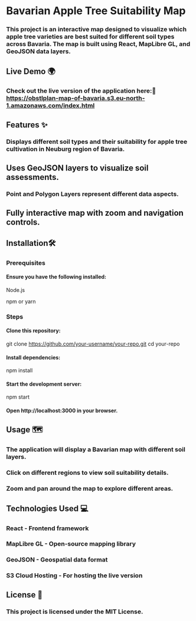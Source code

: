 # Bavarian Apple Tree Suitability Map

### This project is an interactive map designed to visualize which apple tree varieties are best suited for different soil types across Bavaria. The map is built using React, MapLibre GL, and GeoJSON data layers.

## Live Demo 🌍

### Check out the live version of the application here:🔗 https://obstlplan-map-of-bavaria.s3.eu-north-1.amazonaws.com/index.html

## Features ✨

### Displays different soil types and their suitability for apple tree cultivation in Neuburg region of Bavaria.

## Uses GeoJSON layers to visualize soil assessments.

### Point and Polygon Layers represent different data aspects.

## Fully interactive map with zoom and navigation controls.

## Installation🛠️

### Prerequisites

#### Ensure you have the following installed:

Node.js

npm or yarn

### Steps

#### Clone this repository:

git clone https://github.com/your-username/your-repo.git
cd your-repo

#### Install dependencies:

npm install

#### Start the development server:

npm start

#### Open http://localhost:3000 in your browser.

## Usage 🗺️

### The application will display a Bavarian map with different soil layers.

### Click on different regions to view soil suitability details.

### Zoom and pan around the map to explore different areas.

## Technologies Used 💻

### React - Frontend framework

### MapLibre GL - Open-source mapping library

### GeoJSON - Geospatial data format

### S3 Cloud Hosting - For hosting the live version

## License 📜

### This project is licensed under the MIT License.
